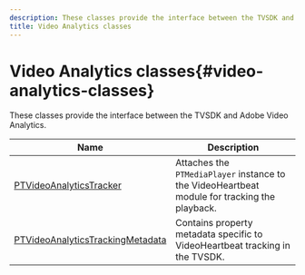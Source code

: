 ```yaml
---
description: These classes provide the interface between the TVSDK and Adobe Video Analytics.
title: Video Analytics classes
---
```


# Video Analytics classes{#video-analytics-classes}

These classes provide the interface between the TVSDK and Adobe Video Analytics.

|  Name  | Description  |
|---|---|
| [PTVideoAnalyticsTracker](https://help.adobe.com/en_US/primetime/api/psdk/vhl_tvsdk_ios/Classes/PTVideoAnalyticsTracker.html)  | Attaches the `PTMediaPlayer` instance to the VideoHeartbeat module for tracking the playback.  |
| [PTVideoAnalyticsTrackingMetadata](https://help.adobe.com/en_US/primetime/api/psdk/vhl_tvsdk_ios/Classes/PTVideoAnalyticsTrackingMetadata.html)  | Contains property metadata specific to VideoHeartbeat tracking in the TVSDK.  |